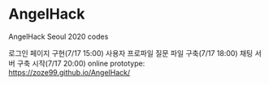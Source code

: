 # AngelHack
AngelHack Seoul 2020 codes

로그인 페이지 구현(7/17 15:00)
사용자 프로파일 질문 파일 구축(7/17 18:00)
채팅 서버 구축 시작(7/17 20:00)
online prototype:
https://zoze99.github.io/AngelHack/

